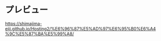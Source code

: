 # プレビュー
https://shimajima-eiji.github.io/Hosting2/%E6%96%87%E5%AD%97%E6%95%B0%E6%A4%9C%E5%87%BA%E5%99%A8/
